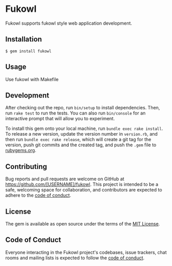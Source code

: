 # Fukowl

Fukowl supports fukowl style web application development.

## Installation

    $ gem install fukowl

## Usage

Use fukowl with Makefile

## Development

After checking out the repo, run `bin/setup` to install dependencies. Then, run `rake test` to run the tests. You can also run `bin/console` for an interactive prompt that will allow you to experiment.

To install this gem onto your local machine, run `bundle exec rake install`. To release a new version, update the version number in `version.rb`, and then run `bundle exec rake release`, which will create a git tag for the version, push git commits and the created tag, and push the `.gem` file to [rubygems.org](https://rubygems.org).

## Contributing

Bug reports and pull requests are welcome on GitHub at https://github.com/[USERNAME]/fukowl. This project is intended to be a safe, welcoming space for collaboration, and contributors are expected to adhere to the [code of conduct](https://github.com/[USERNAME]/fukowl/blob/main/CODE_OF_CONDUCT.md).

## License

The gem is available as open source under the terms of the [MIT License](https://opensource.org/licenses/MIT).

## Code of Conduct

Everyone interacting in the Fukowl project's codebases, issue trackers, chat rooms and mailing lists is expected to follow the [code of conduct](https://github.com/[USERNAME]/fukowl/blob/main/CODE_OF_CONDUCT.md).
